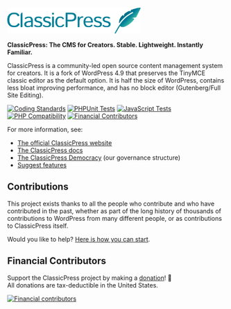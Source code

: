 <a href="https://www.classicpress.net"><img src="src/wp-admin/images/classicpress-logo-wordmark-gradient-on-transparent.svg" height="60"></a>

**ClassicPress: The CMS for Creators. Stable. Lightweight. Instantly Familiar.**

ClassicPress is a community-led open source content management system for creators. It is a fork of WordPress 4.9 that preserves the TinyMCE classic editor as the default option. It is half the size of WordPress, contains less bloat improving performance, and has no block editor (Gutenberg/Full Site Editing). 

[![Coding Standards](https://github.com/ClassicPress/ClassicPress/workflows/Coding%20Standards/badge.svg?branch=develop)](https://github.com/ClassicPress/ClassicPress/actions?query=workflow%3A%22Coding+Standards%22+branch%3Adevelop)
[![PHPUnit Tests](https://github.com/ClassicPress/ClassicPress/workflows/PHPUnit%20Tests/badge.svg?branch=develop)](https://github.com/ClassicPress/ClassicPress/actions?query=workflow%3A%22PHPUnit+Tests%22+branch%3Adevelop)
[![JavaScript Tests](https://github.com/ClassicPress/ClassicPress/workflows/JavaScript%20Tests/badge.svg?branch=develop)](https://github.com/ClassicPress/ClassicPress/actions?query=workflow%3A%22JavaScript+Tests%22+branch%3Adevelop)
[![PHP Compatibility](https://github.com/ClassicPress/ClassicPress/workflows/PHP%20Compatibility/badge.svg?branch=develop)](https://github.com/ClassicPress/ClassicPress/actions?query=workflow%3A%22PHP+Compatibility%22+branch%3Adevelop)
[![Financial Contributors](https://opencollective.com/classicpress/tiers/badge.svg)](https://opencollective.com/classicpress)

For more information, see:

- [The official ClassicPress website](https://www.classicpress.net/)
- [The ClassicPress docs](https://docs.classicpress.net/)
- [The ClassicPress Democracy](https://www.classicpress.net/democracy/) (our governance structure)
- [Suggest features](https://forums.classicpress.net/c/governance/petitions/77)

## Contributions

This project exists thanks to all the people who contribute and who have contributed in the past, whether as part of the long history of thousands of contributions to WordPress from many different people, or as contributions to ClassicPress itself.

Would you like to help? [Here is how you can start](https://github.com/ClassicPress/ClassicPress/blob/develop/.github/CONTRIBUTING.md).

## Financial Contributors
Support the ClassicPress project by making a [donation](https://opencollective.com/classicpress)! 🙏   
All donations are tax-deductible in the United States.

[![Financial contributors](https://opencollective.com/classicpress/individuals.svg?width=890)](https://opencollective.com/classicpress)